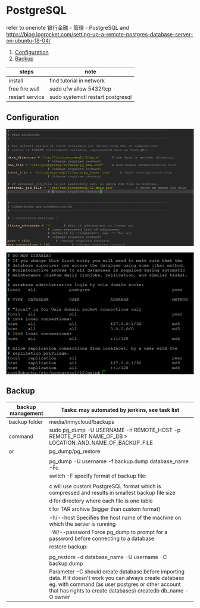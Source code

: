 # PostgreSQL
refer to onenote 银行金融 - 管理 - PostgreSQL and https://blog.logrocket.com/setting-up-a-remote-postgres-database-server-on-ubuntu-18-04/

1. [Configuration](#Configuration)
2. [Backup](#Backup)

steps | note
------- | --------------
install | find tutorial in network
free fire wall | sudo ufw allow 5432/tcp
restart service | sudo systemctl restart postgresql

## Configuration

![diagram](postgresql_conf.png)

![diagram](pg_hba_conf.png)

## Backup

| backup management | Tasks: may automated by jenkins, see task list |
|-----------|------------|
| backup folder | media/lnmycloud/backups|
| command | sudo pg_dump -U USERNAME -h REMOTE_HOST -p REMOTE_PORT NAME_OF_DB > LOCATION_AND_NAME_OF_BACKUP_FILE|
| or | pg_dump/pg_restore|
| | |
| | pg_dump -U username -f backup.dump database_name -Fc |
| | switch -F specify format of backup file:|
| | |
| | c will use custom PostgreSQL format which is compressed and results in smallest backup file size|
| | d for directory where each file is one table|
| | t for TAR archive (bigger than custom format)|
| | -h/--host Specifies the host name of the machine on which the server is running|
| | -W/--password Force pg_dump to prompt for a password before connecting to a database|
| | restore backup:|
| | |
| |   pg_restore -d database_name -U username -C backup.dump|
| | Parameter -C should create database before importing data. If it doesn't work you can always create database eg. with command (as user postgres or other account that has rights to create databases) createdb db_name -O owner|
